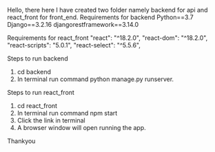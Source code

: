 Hello, there here I have created two folder namely backend for api and react_front for front_end.
Requirements for backend
Python==3.7
Django==3.2.16
djangorestframework==3.14.0

Requirements for react_front
"react": "^18.2.0",
"react-dom": "^18.2.0",
"react-scripts": "5.0.1",
"react-select": "^5.5.6",

Steps to run backend
1. cd backend 
2. In terminal run command python manage.py runserver.

Steps to run react_front
1. cd react_front
2. In terminal run command npm start
3. Click the link in terminal
4. A browser window will open running the app.

Thankyou


